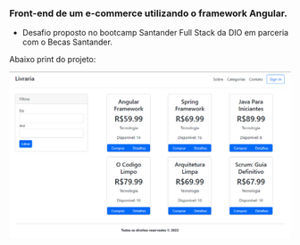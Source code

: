 ### Front-end de um e-commerce utilizando o framework Angular. ###

- Desafio proposto no bootcamp Santander Full Stack da DIO em parceria com o Becas Santander.

Abaixo print do projeto:

![alt text](./e-commerce/src/assets/img/livraria.png)
